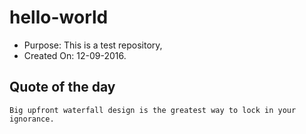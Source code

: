 # hello-world
 * Purpose: This is a test repository,
 * Created On: 12-09-2016.

 ## Quote of the day
 ``Big upfront waterfall design is the greatest way to lock in your ignorance.``
